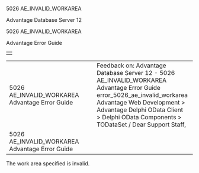 5026 AE\_INVALID\_WORKAREA




Advantage Database Server 12  

5026 AE\_INVALID\_WORKAREA

Advantage Error Guide

|  |
| --- |
|  |

|  |  |  |  |  |
| --- | --- | --- | --- | --- |
| 5026 AE\_INVALID\_WORKAREA  Advantage Error Guide |  |  | Feedback on: Advantage Database Server 12 - 5026 AE\_INVALID\_WORKAREA Advantage Error Guide error\_5026\_ae\_invalid\_workarea Advantage Web Development > Advantage Delphi OData Client > Delphi OData Components > TODataSet / Dear Support Staff, |  |
| 5026 AE\_INVALID\_WORKAREA  Advantage Error Guide |  |  |  |  |

The work area specified is invalid.